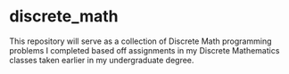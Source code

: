# discrete_math

This repository will serve as a collection of Discrete Math programming problems I completed based off assignments in my Discrete Mathematics classes taken earlier in my undergraduate degree.
